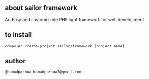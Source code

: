 ## about sailor framework

An Easy and customizable PHP light framework for web development

## to install

```
composer create-project sailor/framework [project name]
```

## author

```
@hamadpashua hamadpashua7@gmail.com
```

